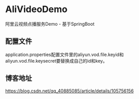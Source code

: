 # AliVideoDemo
阿里云视频点播服务Demo - 基于SpringBoot

## 配置文件
application.properties配置文件里的aliyun.vod.file.keyid和aliyun.vod.file.keysecret要替换成自己的id和key。

## 博客地址
https://blog.csdn.net/qq_40885085/article/details/105756156
